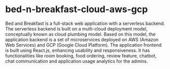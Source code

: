 # bed-n-breakfast-cloud-aws-gcp

Bed and Breakfast is a full-stack web application with a serverless backend. The serverless backend is built on a multi-cloud deployment model, conceptually known as cloud plumbing model. Based on this model, the application backend is a set of microservices deployed on AWS (Amazon Web Services) and GCP (Google Cloud Platform). The application frontend is built using React.js, enhancing usability and responsiveness. It has functionalities like room booking, food ordering, review feature, chatbot, chat communication and application usage analytics for the admins.
